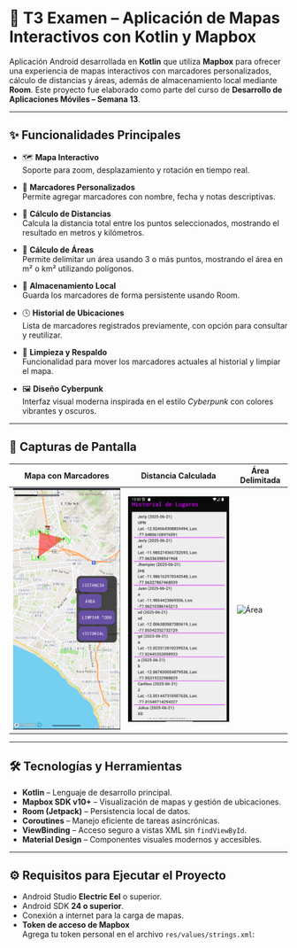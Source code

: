 # 📍 T3 Examen – Aplicación de Mapas Interactivos con Kotlin y Mapbox

Aplicación Android desarrollada en **Kotlin** que utiliza **Mapbox** para ofrecer una experiencia de mapas interactivos con marcadores personalizados, cálculo de distancias y áreas, además de almacenamiento local mediante **Room**. Este proyecto fue elaborado como parte del curso de **Desarrollo de Aplicaciones Móviles – Semana 13**.

---

## ✨ Funcionalidades Principales

- 🗺️ **Mapa Interactivo**  
  Soporte para zoom, desplazamiento y rotación en tiempo real.

- 📍 **Marcadores Personalizados**  
  Permite agregar marcadores con nombre, fecha y notas descriptivas.

- 📏 **Cálculo de Distancias**  
  Calcula la distancia total entre los puntos seleccionados, mostrando el resultado en metros y kilómetros.

- 🔺 **Cálculo de Áreas**  
  Permite delimitar un área usando 3 o más puntos, mostrando el área en m² o km² utilizando polígonos.

- 💾 **Almacenamiento Local**  
  Guarda los marcadores de forma persistente usando Room.

- 🕓 **Historial de Ubicaciones**  
  Lista de marcadores registrados previamente, con opción para consultar y reutilizar.

- 🧽 **Limpieza y Respaldo**  
  Funcionalidad para mover los marcadores actuales al historial y limpiar el mapa.

- 🖼️ **Diseño Cyberpunk**  
  Interfaz visual moderna inspirada en el estilo *Cyberpunk* con colores vibrantes y oscuros.

---

## 📸 Capturas de Pantalla

| Mapa con Marcadores | Distancia Calculada | Área Delimitada |
|---------------------|---------------------|------------------|
| ![Mapa](screenshots/mapa.png) | ![Distancia](screenshots/history.png) | ![Área](screenshots/area.png) |

---

## 🛠️ Tecnologías y Herramientas

- **Kotlin** – Lenguaje de desarrollo principal.
- **Mapbox SDK v10+** – Visualización de mapas y gestión de ubicaciones.
- **Room (Jetpack)** – Persistencia local de datos.
- **Coroutines** – Manejo eficiente de tareas asincrónicas.
- **ViewBinding** – Acceso seguro a vistas XML sin `findViewById`.
- **Material Design** – Componentes visuales modernos y accesibles.

---

## ⚙️ Requisitos para Ejecutar el Proyecto

- Android Studio **Electric Eel** o superior.
- Android SDK **24 o superior**.
- Conexión a internet para la carga de mapas.
- **Token de acceso de Mapbox**  
  Agrega tu token personal en el archivo `res/values/strings.xml`:

